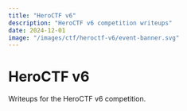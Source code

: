 ```yaml
---
title: "HeroCTF v6"
description: "HeroCTF v6 competition writeups"
date: 2024-12-01
image: "/images/ctf/heroctf-v6/event-banner.svg"
---
```


# HeroCTF v6

Writeups for the HeroCTF v6 competition.
